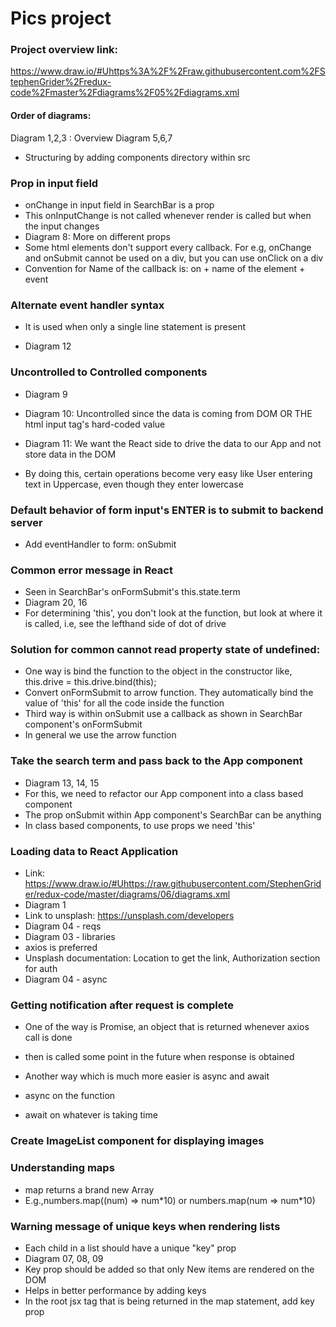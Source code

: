 # Pics project

### Project overview link: 
https://www.draw.io/#Uhttps%3A%2F%2Fraw.githubusercontent.com%2FStephenGrider%2Fredux-code%2Fmaster%2Fdiagrams%2F05%2Fdiagrams.xml

#### Order of diagrams:
Diagram 1,2,3 : Overview
Diagram 5,6,7 

* Structuring by adding components directory within src

### Prop in input field
* onChange in input field in SearchBar is a prop
* This onInputChange is not called whenever render is called but when the input changes
* Diagram 8: More on different props
* Some html elements don't support every callback. For e.g, onChange and onSubmit cannot be used on a div, but you can use onClick on a div
* Convention for Name of the callback is: on + name of the element + event

### Alternate event handler syntax
* It is used when only a single line statement is present

* Diagram 12
### Uncontrolled to Controlled components
* Diagram 9

* Diagram 10: Uncontrolled since the data is coming from DOM OR THE html input tag's hard-coded value 
* Diagram 11: We want the React side to drive the data to our App and not store data in the DOM

* By doing this, certain operations become very easy like User entering text in Uppercase, even though they enter lowercase

### Default behavior of form input's ENTER is to submit to backend server
* Add eventHandler to form: onSubmit

### Common error message in React
* Seen in SearchBar's onFormSubmit's this.state.term
* Diagram 20, 16
* For determining 'this', you don't look at the function, but look at where it is called, i.e, see the lefthand side of dot of drive

### Solution for common cannot read property state of undefined:
* One way is bind the function to the object in the constructor like, this.drive = this.drive.bind(this);
* Convert onFormSubmit to arrow function. They automatically bind the value of 'this' for all the code inside the function
* Third way is within onSubmit use a callback as shown in SearchBar component's onFormSubmit
* In general we use the arrow function

### Take the search term and pass back to the App component
* Diagram 13, 14, 15
* For this, we need to refactor our App component into a class based component
* The prop onSubmit within App component's SearchBar can be anything
* In class based components, to use props we need 'this'

### Loading data to React Application
* Link: https://www.draw.io/#Uhttps://raw.githubusercontent.com/StephenGrider/redux-code/master/diagrams/06/diagrams.xml
* Diagram 1
* Link to unsplash: https://unsplash.com/developers
* Diagram 04 - reqs
* Diagram 03 - libraries
* axios is preferred
* Unsplash documentation: Location to get the link, Authorization section for auth
* Diagram 04 - async

### Getting notification after request is complete
* One of the way is Promise, an object that is returned whenever axios call is done
* then is called some point in the future when response is obtained

* Another way which is much more easier is async and await
* async on the function
* await on whatever is taking time

### Create ImageList component for displaying images

### Understanding maps
* map returns a brand new Array
* E.g.,numbers.map((num) => num\*10) or numbers.map(num => num\*10)

### Warning message of unique keys when rendering lists
* Each child in a list should have a unique "key" prop
* Diagram 07, 08, 09
* Key prop should be added so that only New items are rendered on the DOM 
* Helps in better performance by adding keys
* In the root jsx tag that is being returned in the map statement, add key prop
